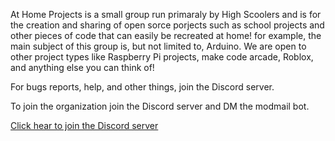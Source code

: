 
At Home Projects is a small group run primaraly by High Scoolers and is for the creation and sharing of open sorce porjects such as school projects 
and other pieces of code that can easily be recreated at home! for example, the main subject of this group is, but not limited to, Arduino. 
We are open to other project types like Raspberry Pi projects, make code arcade, Roblox, and anything else you can think of! 


For bugs reports, help, and other things, join the Discord server.


To join the organization join the Discord server and DM the modmail bot.

[Click hear to join the Discord server](https://discord.gg/K4JJh2jgFk)
